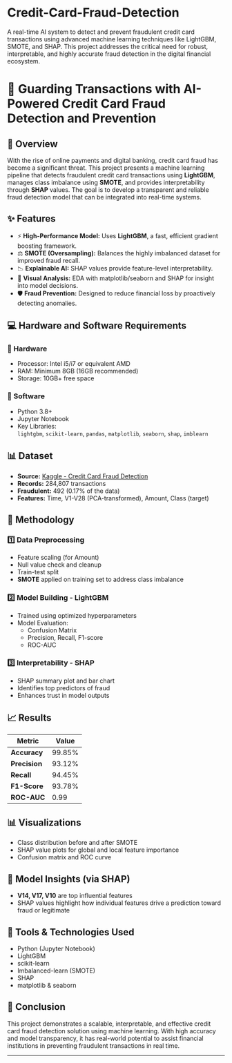  # Credit-Card-Fraud-Detection
A real-time AI system to detect and prevent fraudulent credit card transactions using advanced machine learning techniques like LightGBM, SMOTE, and SHAP. This project addresses the critical need for robust, interpretable, and highly accurate fraud detection in the digital financial ecosystem.

# 📌 Guarding Transactions with AI-Powered Credit Card Fraud Detection and Prevention

## 🚀 Overview
With the rise of online payments and digital banking, credit card fraud has become a significant threat. This project presents a machine learning pipeline that detects fraudulent credit card transactions using **LightGBM**, manages class imbalance using **SMOTE**, and provides interpretability through **SHAP** values. The goal is to develop a transparent and reliable fraud detection model that can be integrated into real-time systems.

## ✨ Features
- ⚡ **High-Performance Model:** Uses **LightGBM**, a fast, efficient gradient boosting framework.
- ⚖ **SMOTE (Oversampling):** Balances the highly imbalanced dataset for improved fraud recall.
- 📉 **Explainable AI:** SHAP values provide feature-level interpretability.
- 🧪 **Visual Analysis:** EDA with matplotlib/seaborn and SHAP for insight into model decisions.
- 🛡 **Fraud Prevention:** Designed to reduce financial loss by proactively detecting anomalies.

## 💻 Hardware and Software Requirements
### 🔹 Hardware
- Processor: Intel i5/i7 or equivalent AMD
- RAM: Minimum 8GB (16GB recommended)
- Storage: 10GB+ free space

### 🔹 Software
- Python 3.8+
- Jupyter Notebook
- Key Libraries:  
  `lightgbm`, `scikit-learn`, `pandas`, `matplotlib`, `seaborn`, `shap`, `imblearn`

## 📊 Dataset
- **Source:** [Kaggle - Credit Card Fraud Detection](https://www.kaggle.com/datasets/mlg-ulb/creditcardfraud)
- **Records:** 284,807 transactions
- **Fraudulent:** 492 (0.17% of the data)
- **Features:** Time, V1-V28 (PCA-transformed), Amount, Class (target)

## 🔧 Methodology
### 1️⃣ Data Preprocessing
- Feature scaling (for Amount)
- Null value check and cleanup
- Train-test split
- **SMOTE** applied on training set to address class imbalance

### 2️⃣ Model Building - LightGBM
- Trained using optimized hyperparameters
- Model Evaluation:
  - Confusion Matrix
  - Precision, Recall, F1-score
  - ROC-AUC

### 3️⃣ Interpretability - SHAP
- SHAP summary plot and bar chart
- Identifies top predictors of fraud
- Enhances trust in model outputs

## 📈 Results
| Metric         | Value     |
|----------------|-----------|
| **Accuracy**   | 99.85%    |
| **Precision**  | 93.12%    |
| **Recall**     | 94.45%    |
| **F1-Score**   | 93.78%    |
| **ROC-AUC**    | 0.99      |

## 📊 Visualizations
- Class distribution before and after SMOTE
- SHAP value plots for global and local feature importance
- Confusion matrix and ROC curve

## 🧠 Model Insights (via SHAP)
- **V14, V17, V10** are top influential features
- SHAP values highlight how individual features drive a prediction toward fraud or legitimate

## 📎 Tools & Technologies Used
- Python (Jupyter Notebook)
- LightGBM
- scikit-learn
- Imbalanced-learn (SMOTE)
- SHAP
- matplotlib & seaborn

## 🎯 Conclusion
This project demonstrates a scalable, interpretable, and effective credit card fraud detection solution using machine learning. With high accuracy and model transparency, it has real-world potential to assist financial institutions in preventing fraudulent transactions in real time.

---


